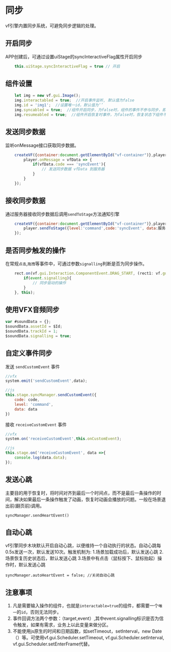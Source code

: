 # 同步

vf引擎内置同步系统，可避免同步逻辑的处理。

## 开启同步

APP创建后，可通过设置uiStage的syncInteractiveFlag属性开启同步

``` js
    this.uiStage.syncInteractiveFlag = true // 开启
```

## 组件设置
``` js
    let img = new vf.gui.Image();
    img.interactabled = true;  //开启事件监听, 默认值为false
    img.id = 'img1';  //设置唯一id，默认值为‘’
    img.syncabled = true;  //组件开启同步，为false时，组件的事件不参与同步，即不会发送信令。默认值为true
    img.resumeabled = true;  //组件开启恢复时事件，为false时，恢复状态下组件不触发历史信令中的交互事件。默认值为true
```

## 发送同步数据

监听onMessage接口获取同步数据。

``` js
    createVF({container:document.getElementById("vf-container")},player=>{
        player.onMessage = vfData => {
            if(vfData.code === 'syncEvent'){
                // 发送同步数据 vfData 到服务器
            }
        }
    });

```

## 接收同步数据

通过服务器接收同步数据后调用`sendToStage`方法通知引擎

``` js
    createVF({container:document.getElementById("vf-container")},player=>{
        player.sendToStage({level:'command',code:'syncEvent', data:服务器传来的vfData数据});
    });

```

## 是否同步触发的操作

在常规`点击`,`拖拽`等事件中，可通过参数`signalling`判断是否为同步操作。

``` js
    rect.on(vf.gui.Interaction.ComponentEvent.DRAG_START, (rect1: vf.gui.Rect, event:any) => {
        if(event.signalling){
            // 同步驱动的操作
        }
    }, this);
```

## 使用VFX音频同步

``` js
var #soundData = {};
$soundData.assetId = $Id;
$soundData.trackId = 1;
$soundData.signalling = true;
```

## 自定义事件同步

发送 `sendCustomEvent` 事件

``` js
//vfx
system.emit('sendCustomEvent',data);

//js
this.stage.syncManager.sendCustomEvent({
    code: code,
    level: 'command',
    data: data
})
```

接收 `receiveCustomEvent` 事件

``` js
//vfx
system.on('receiveCustomEvent',this.onCustomEvent);

//js
this.stage.on('receiveCustomEvent', data =>{
    console.log(data.data);
});
```

## 发送心跳

主要目的用于恢复时，将时间对齐到最后一个时间点，而不是最后一条操作的时间，解决如果最后一条操作触发了动画，恢复时动画会播放的问题。一般在场景退出前(翻页前)调用。
```
syncManager.sendHeartEvent()
```

## 自动心跳
vf引擎同步木块默认开启自动心跳，以便维持一个自动执行的状态。自动心跳每0.5s发送一次，默认发送10次。触发机制为:
1.场景加载成功后，默认发送心跳
2.场景恢复历史状态后，默认发送心跳
3.场景中有点击（鼠标按下、鼠标抬起）操作时，默认发送心跳
```
syncManager.autoHeartEvent = false; //关闭自动心跳
```

## 注意事项

1. 凡是需要输入操作的组件，也就是`interactable=true`的组件，都需要一个`唯一`的`id`，否则无法同步。
1. 事件回调方法两个参数：（target,event）,其中event.signalling标识是否为信令触发，如果有需求，业务上以此变量来做分区。
2. 不能使用js原生的时间和日期函数，如setTimeout，setInterval，new Date（）等。可使用vf.gui.Scheduler.setTimeout, vf.gui.Scheduler.setInterval, vf.gui.Scheduler.setEnterFrame代替。